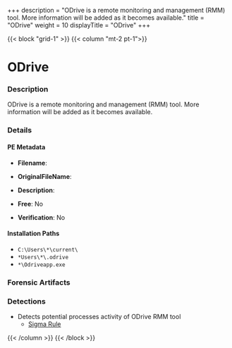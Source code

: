 +++
description = "ODrive is a remote monitoring and management (RMM) tool. More information will be added as it becomes available."
title = "ODrive"
weight = 10
displayTitle = "ODrive"
+++


{{< block "grid-1" >}}
{{< column "mt-2 pt-1">}}

# ODrive


### Description

ODrive is a remote monitoring and management (RMM) tool. More information will be added as it becomes available.




### Details


#### PE Metadata
- **Filename**: 
- **OriginalFileName**: 
- **Description**: 


- **Free**: No

- **Verification**: No




#### Installation Paths
- `C:\Users\*\current\`
- `*Users\*\.odrive`
- `*\Odriveapp.exe`

### Forensic Artifacts






### Detections
- Detects potential processes activity of ODrive RMM tool
  - [Sigma Rule](https://github.com/magicsword-io/LOLRMM/blob/main/detections/sigma/odrive_processes_sigma.yml)




{{< /column >}}
{{< /block >}}
